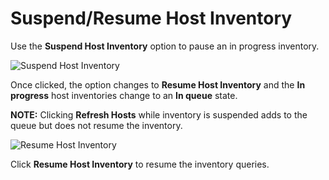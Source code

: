 # Suspend/Resume Host Inventory

Use the **Suspend Host Inventory** option to pause an in progress inventory.

![Suspend Host Inventory](/img/versioned_docs/accessanalyzer_11.6/accessanalyzer/admin/hostmanagement/actions/suspendhostinventory.webp)

Once clicked, the option changes to **Resume Host Inventory** and the **In progress** host
inventories change to an **In queue** state.

**NOTE:** Clicking **Refresh Hosts** while inventory is suspended adds to the queue but does not
resume the inventory.

![Resume Host Inventory](/img/versioned_docs/accessanalyzer_11.6/accessanalyzer/admin/hostmanagement/actions/resumehostinventory.webp)

Click **Resume Host Inventory** to resume the inventory queries.
